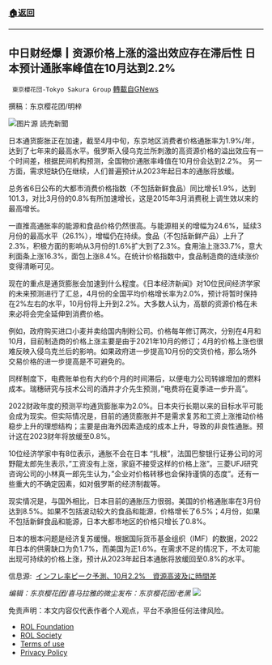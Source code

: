 ###  [:house:返回](README.md)
---


## 中日财经爆┃资源价格上涨的溢出效应存在滞后性 日本预计通胀率峰值在10月达到2.2%
` 東京櫻花団-Tokyo Sakura Group` [轉載自GNews](https://gnews.org/zh-hans/2483088/)

撰稿：东京樱花团/明梓
 
![](https://assets.gnews.org/wp-content/uploads/2022/05/资源价格上涨的溢出效应存在滞后性-日本预计通胀率峰值在10月达到2.2.png)图片源 読売新聞
 
日本通货膨胀正在加速，截至4月中旬，东京地区消费者价格通胀率为1.9%/年，达到了七年来的最高水平。俄罗斯入侵乌克兰所刺激的高资源价格的溢出效应有一个时间差，根据民间机构预测，全国物价通胀率峰值在10月份会达到2.2%。 另一方面，需求短缺仍在继续，人们普遍预计从2023年起日本的通胀将放缓。
 
总务省6日公布的大都市消费价格指数（不包括新鲜食品）同比增长1.9%，达到101.3，对比3月份的0.8%有所加速增长，这是2015年3月消费税上调生效以来的最高增长。
 
一直推高通胀率的能源和食品价格仍然很高。与能源相关的增幅为24.6%，延续3月份的最高水平（26.1%），增幅仍在持续。食品（不包括新鲜产品）上升了2.3%，积极方面的影响从3月份的1.6%扩大到了2.3%。食用油上涨33.7%，意大利面条上涨16.3%，面包上涨8.4%。在统计价格指数中，食品制造商的连续涨价变得清晰可见。
 
现在的重点是通货膨胀会加速到什么程度。《日本经济新闻》对10位民间经济学家的未来预测进行了汇总，4月份的全国平均价格增长率为2.0%，预计将暂时保持在2%左右的水平，10月份将上升到2.2%。大多数人认为，高额的资源价格在未来必将会完全延伸到消费价格。
 
例如，政府购买进口小麦并卖给国内制粉公司。价格每年修订两次，分别在4月和10月，目前制造商的价格上涨主要是由于2021年10月的修订；4月的价格上涨也很难反映入侵乌克兰后的影响。如果政府进一步提高10月份的交货价格，那么场外交易价格的进一步提高是不可避免的。
 
同样制度下，电费账单也有大约6个月的时间滞后，以便电力公司转嫁增加的燃料成本。瑞穗研究与技术公司的酒井才介先生预测，”电费将在夏季进一步升高”。
 
2022财政年度的预测平均通货膨胀率为2.0%。日本央行长期以来的目标水平可能会成为现实。但实际情况是，目前的通货膨胀并不是需求复苏和工资上涨推动价格稳步上升的理想结构；主要是由海外因素造成的成本上升，导致的非良性通胀。预计这在2023财年将放缓至0.8%。
 
10位经济学家中有8位表示，通胀不会在日本 “扎根”，法国巴黎银行证券公司的河野龍太郎先生表示，”工资没有上涨，家庭不接受这样的价格上涨”。三菱UFJ研究咨询公司的小林真一郎先生认为，”企业对价格转移也会保持谨慎的态度”。还有一些重大的不确定因素，如对俄罗斯的经济制裁等。
 
现实情况是，与国外相比，日本目前的通胀压力很弱。美国的价格通胀率在3月份达到8.5%。如果不包括波动较大的食品和能源，价格增长了6.5%；4月份，如果不包括新鲜食品和能源，日本大都市地区的价格只增长了0.8%。
 
日本的根本问题是经济复苏缓慢。根据国际货币基金组织（IMF）的数据，2022年日本的供需缺口为负1.7%，而美国为正1.6%。在需求不足的情况下，不太可能出现可持续的价格上涨，预计从2023年起日本通胀将放缓回至0.8%的水平。
 
信息源: 
[インフレ率ピーク予測、10月2.2%　資源高波及に時間差](https://www.nikkei.com/article/DGXZQOUA060LM0W2A500C2000000/?n_cid=NMAIL007_20220507_A&amp;unlock=1)
 
*编辑：东京樱花团/喜马拉雅的微尘发布：东京樱花团/老黑*
 ![](https://assets.gnews.org/wp-content/uploads/2022/05/二维码.jpg) 

免责声明：本文内容仅代表作者个人观点，平台不承担任何法律风险。
  
- [ROL Foundation](https://rolfoundation.org/)
- [ROL Society](https://rolsociety.org/)
- [Terms of use](https://gnews.org/terms-of-use-3/)
- [Privacy Policy](https://gnews.org/privacy-policy/)
